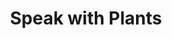 ---
title: "Speak with Plants"
index: "speak-with-plants"
permalink: /spells/speak-with-plants/
tags:
  - Spell
  - 3rd Level
  - Transmutation
available_for:
  - Bard
  - Druid
  - Ranger
level: "3rd Level"
school: "Transmutation"
area: "30 ft"
shape: "Sphere"
comp:
  - V
  - S
duration: "10 Minutes"
description: |
  You imbue plants within 30 feet of you with limited sentience and animation, giving them the ability to communicate with you and follow your simple commands. You can question plants about events in the spell's area within the past day, gaining information about creatures that have passed, weather, and other circumstances.

  You can also turn difficult terrain caused by plant growth (such as thickets and undergrowth) into ordinary terrain that lasts for the duration. Or you can turn ordinary terrain where plants are present into difficult terrain that lasts for the duration, causing vines and branches to hinder pursuers, for example.

  Plants might be able to perform other tasks on your behalf, at the GM's discretion. The spell doesn't enable plants to uproot themselves and move about, but they can freely move branches, tendrils, and stalks.

  If a plant creature is in the area, you can communicate with it as if you shared a common language, but you gain no magical ability to influence it.

  This spell can cause the plants created by the entangle spell to release a restrained creature.
excerpt: "You imbue plants within 30 feet of you with limited sentience and animation, giving them the ability to communicate with you and follow your simple commands."
source: "Basic Rules"
---